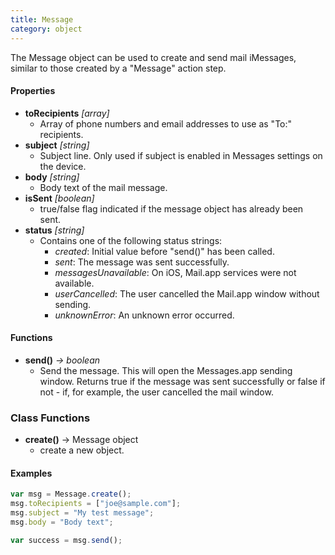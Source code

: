 ```yaml
---
title: Message
category: object
---
```


The Message object can be used to create and send mail iMessages, similar to those created by a "Message" action step.

#### Properties

- **toRecipients** *[array]*
  - Array of phone numbers and email addresses to use as "To:" recipients.
- **subject** *[string]*
  - Subject line. Only used if subject is enabled in Messages settings on the device.
- **body** *[string]*
  - Body text of the mail message.  
- **isSent** *[boolean]*
  - true/false flag indicated if the message object has already been sent.
- **status** *[string]*
  - Contains one of the following status strings:
    - *created*: Initial value before "send()" has been called.
    - *sent*: The message was sent successfully.
    - *messagesUnavailable*: On iOS, Mail.app services were not available.
    - *userCancelled*: The user cancelled the Mail.app window without sending.
    - *unknownError*: An unknown error occurred.

#### Functions

- **send()** *-> boolean*
  - Send the message.  This will open the Messages.app sending window. Returns true if the message was sent successfully or false if not - if, for example, the user cancelled the mail window.

### Class Functions

- **create()** -> Message object
  - create a new object.

#### Examples

```javascript
var msg = Message.create();
msg.toRecipients = ["joe@sample.com"];
msg.subject = "My test message";
msg.body = "Body text";

var success = msg.send();
```
